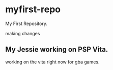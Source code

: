 # myfirst-repo
My First Repository. 

making changes 

## My Jessie working on PSP Vita.
working on the vita right now for gba games. 